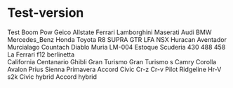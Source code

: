 # Test-version
Test
Boom
Pow
Geico
Allstate
Ferrari
Lamborghini
Maserati
Audi
BMW
Mercedes_Benz
Honda
Toyota
R8
SUPRA
GTR
LFA
NSX
Huracan
Aventador
Murcialago
Countach
Diablo
Muria
LM-004
Estoque
Scuderia
430
488
458
La Ferrari
f12 berlinetta  
California
Centanario
Ghibli
Gran Turismo
Gran Turismo s
Camry
Corolla
Avalon
Prius
Sienna
Primavera
Accord
Civic
Cr-z
Cr-v
Pilot
Ridgeline
Hr-V
s2k
Civic hybrid
Accord hybrid